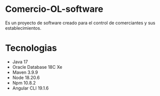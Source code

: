 # Comercio-OL-software
Es un proyecto de software creado para el control de comerciantes y sus establecimientos.
# Tecnologias
* Java 17
* Oracle Database 18C Xe
* Maven 3.9.9
* Node 18.20.6
* Npm 10.8.2
* Angular CLI 19.1.6
